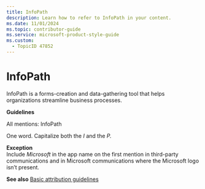 ```yaml
---
title: InfoPath
description: Learn how to refer to InfoPath in your content.
ms.date: 11/01/2024
ms.topic: contributor-guide
ms.service: microsoft-product-style-guide
ms.custom:
  - TopicID 47852
---
```



# InfoPath

InfoPath is a forms-creation and data-gathering tool that helps organizations streamline business processes.

**Guidelines**

All mentions: InfoPath

One word. Capitalize both the *I* and the *P.*

**Exception**  
Include *Microsoft* in the app name on the first mention in third-party communications and in Microsoft communications where the Microsoft logo isn’t present.

**See also** [Basic attribution guidelines](~\product-and-feature-names\basic-attribution-guidelines.md)